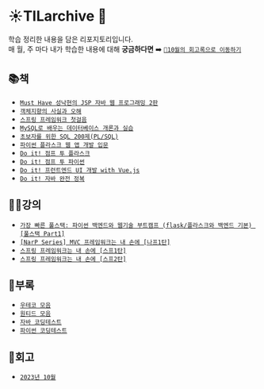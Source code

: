 # ☀️TILarchive 🌃

학습 정리한 내용을 담은 리포지토리입니다. </br>
매 월, 주 마다 내가 학습한 내용에 대해 **궁금하다면** ➡️ [`📆10월의 회고록으로 이동하기`](https://github.com/LimdaeIl/TILarchive/tree/main/appendices/2023/october-2023)

## 📚책
- [`Must Have 성낙현의 JSP 자바 웹 프로그래밍 2판`](https://github.com/LimdaeIl/TILarchive/tree/main/books/2ndEditionofJSPMustHave)
- [`객체지향의 사실과 오해`](https://github.com/Limdae94/TILarchive/tree/main/books/TheEssenceOfObjectOrientation)
- [`스프링 프레임워크 첫걸음`](https://github.com/Limdae94/TILarchive/tree/main/books/SpringFrameworkFirstStep)
- [`MySQL로 배우는 데이터베이스 개론과 실습`](https://github.com/Limdae94/TILarchive/tree/main/books/IntroductionToDatabaseWithMySQL)
- [`초보자를 위한 SQL 200제(PL/SQL)`](https://github.com/Limdae94/TILarchive/tree/main/books/SQL200ForBeginners)
- [`파이썬 플라스크 웹 앱 개발 입문`](https://github.com/Limdae94/TILarchive/tree/main/books/IntroductionToPythonFlaskWebAppDevelopment)
- [`Do it! 점프 투 플라스크`](https://github.com/Limdae94/TILarchive/tree/main/books/JumpToFlask)
- [`Do it! 점프 투 파이썬`](https://github.com/Limdae94/TILarchive/tree/main/books/JumpToPython)
- [`Do it! 프런트엔드 UI 개발 with Vue.js`](https://github.com/Limdae94/TILarchive/tree/main/books/FrontEndUIDevelopmentWithVueJs)
- [`Do it! 자바 완전 정복`](https://github.com/Limdae94/TILarchive/tree/main/books/CompleteConquestofJava)

## 👨‍🏫강의
- [`가장 빠른 풀스택: 파이썬 백엔드와 웹기술 부트캠프 (flask/플라스크와 백엔드 기본) [풀스택 Part1]`](https://github.com/Limdae94/TILarchive/tree/main/lecture/flask-DaveLee)
- [`[NarP Series] MVC 프레임워크는 내 손에 [나프1탄]`]()
- [`스프링 프레임워크는 내 손에 [스프1탄]`](https://github.com/LimdaeIl/TILarchive/tree/main/lecture/spring-ParkMail/sp1)
- [`스프링 프레임워크는 내 손에 [스프2탄]`](https://github.com/LimdaeIl/TILarchive/tree/main/lecture/spring-ParkMail/sp2)

## 🐝부록

- [`우테코 모음`](https://github.com/Limdae94/TILarchive/tree/main/appendices/woowatech)
- [`원티드 모음`](https://github.com/LimdaeIl/TILarchive/tree/main/appendices/wanted)
- [`자바 코딩테스트`](https://github.com/LimdaeIl/TILarchive/tree/main/appendices/javaCodingTest)
- [`파이썬 코딩테스트`](https://github.com/LimdaeIl/TILarchive/tree/main/appendices/pythonCodingTest)

## 👣회고
- [`2023년 10월`](https://github.com/LimdaeIl/TILarchive/tree/main/appendices/2023/october-2023)